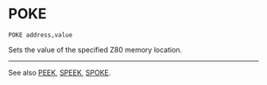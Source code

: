 # POKE

`POKE address,value`

Sets the value of the specified Z80 memory location.

----

See also [PEEK](man_fn-peek.md), [SPEEK](man_fn-speek.md), [SPOKE](man_cs-spoke.md).